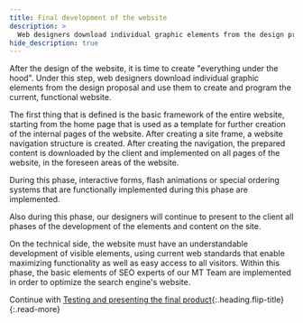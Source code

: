 ```yaml
---
title: Final development of the website
description: >
  Web designers download individual graphic elements from the design proposal and use them to create and program the current... by Milovan Tomašević
hide_description: true
---
```


After the design of the website, it is time to create "everything under the hood". Under this step, web designers download individual graphic elements from the design proposal and use them to create and program the current, functional website.

The first thing that is defined is the basic framework of the entire website, starting from the home page that is used as a template for further creation of the internal pages of the website. After creating a site frame, a website navigation structure is created. 
After creating the navigation, the prepared content is downloaded by the client and implemented on all pages of the website, in the foreseen areas of the website.

During this phase, interactive forms, flash animations or special ordering systems that are functionally implemented during this phase are implemented.

Also during this phase, our designers will continue to present to the client all phases of the development of the elements and content on the site.

On the technical side, the website must have an understandable development of visible elements, using current web standards that enable maximizing functionality as well as easy access to all visitors.
Within this phase, the basic elements of SEO experts of our MT Team are implemented in order to optimize the search engine's website.

Continue with [Testing and presenting the final product](testing-and-presenting-the-final-product.md){:.heading.flip-title}
{:.read-more}
